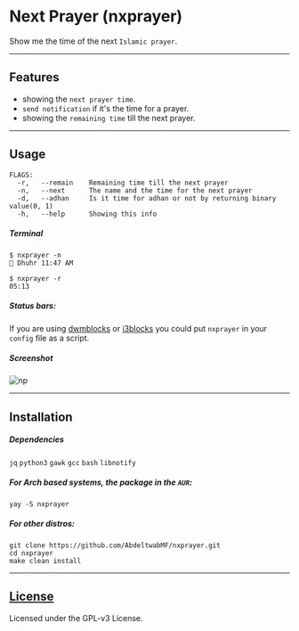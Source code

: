 # Next Prayer (nxprayer)

Show me the time of the next `Islamic prayer`.

---

## Features
- showing the `next prayer time`.
- `send notification` if it's the time for a prayer.
- showing the `remaining time` till the next prayer.

---

## Usage

```
FLAGS:
  -r,	--remain	Remaining time till the next prayer
  -n,	--next		The name and the time for the next prayer
  -d,	--adhan		Is it time for adhan or not by returning binary value(0, 1)
  -h,	--help		Showing this info
```

##### Terminal

```
$ nxprayer -n
🕌 Dhuhr 11:47 AM

$ nxprayer -r
05:13
```


##### Status bars:
If you are using [dwmblocks](https://github.com/torrinfail/dwmblocks) or [i3blocks](https://github.com/vivien/i3blocks) you could put `nxprayer` in your `config` file as a script.


##### Screenshot

![np](np.png)

---

## Installation

##### Dependencies

`jq` `python3` `gawk` `gcc` `bash` `libnotify`


##### For Arch based systems, the package in the `AUR`:

```
yay -S nxprayer
```

##### For other distros:

```
git clone https://github.com/AbdeltwabMF/nxprayer.git
cd nxprayer
make clean install
```

---

## [License](LICENSE)

Licensed under the GPL-v3 License.
